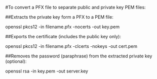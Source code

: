 #To convert a PFX file to separate public and private key PEM files:

##Extracts the private key form a PFX to a PEM file:

openssl pkcs12 -in filename.pfx -nocerts -out key.pem

##Exports the certificate (includes the public key only):

openssl pkcs12 -in filename.pfx -clcerts -nokeys -out cert.pem


##Removes the password (paraphrase) from the extracted private key (optional):

openssl rsa -in key.pem -out server.key
